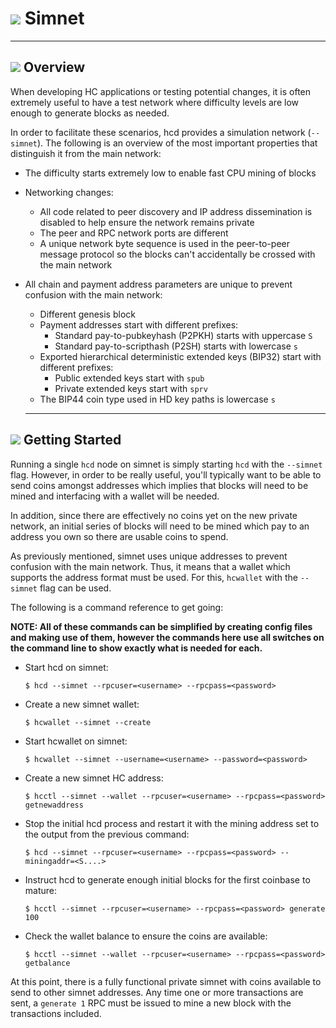 # <img class="hc-icon" src="/img/hc-icons/Hctl.svg" /> Simnet 

---

## <img class="hc-icon" src="/img/hc-icons/Info.svg" /> Overview 

When developing HC applications or testing potential changes, it is often extremely useful to have a test network where difficulty levels are low enough to generate blocks as needed.

In order to facilitate these scenarios, hcd provides a simulation network (`--simnet`).  The following is an overview of the most important properties that distinguish it from the main network:

* The difficulty starts extremely low to enable fast CPU mining of blocks
* Networking changes:
    * All code related to peer discovery and IP address dissemination is disabled to help ensure the network remains private
    * The peer and RPC network ports are different
    * A unique network byte sequence is used in the peer-to-peer message protocol so the blocks can't accidentally be crossed with the main network
* All chain and payment address parameters are unique to prevent confusion with the main network:
    * Different genesis block
    * Payment addresses start with different prefixes:
        * Standard pay-to-pubkeyhash (P2PKH) starts with uppercase `S`
        * Standard pay-to-scripthash (P2SH) starts with lowercase `s`
    * Exported hierarchical deterministic extended keys (BIP32) start with different prefixes:
        * Public extended keys start with `spub`
        * Private extended keys start with `sprv`
    * The BIP44 coin type used in HD key paths is lowercase `s`

  ---

## <img class="hc-icon" src="/img/hc-icons/AtoB.svg" /> Getting Started 

Running a single `hcd` node on simnet is simply starting `hcd` with the `--simnet` flag.  However, in order to be really useful, you'll typically want to be able to send coins amongst addresses which implies that blocks will need to be mined and interfacing with a wallet will be needed.

In addition, since there are effectively no coins yet on the new private network, an initial series of blocks will need to be mined which pay to an address you own so there are usable coins to spend.

As previously mentioned, simnet uses unique addresses to prevent confusion with the main network.  Thus, it means that a wallet which supports the address format must be used.  For this, `hcwallet` with the `--simnet` flag can be used.

The following is a command reference to get going:

**NOTE: All of these commands can be simplified by creating config files and making use of them, however the commands here use all switches on the command line to show exactly what is needed for each.**

* Start hcd on simnet:

    `$ hcd --simnet --rpcuser=<username> --rpcpass=<password>`

* Create a new simnet wallet:

    `$ hcwallet --simnet --create`

* Start hcwallet on simnet:

    `$ hcwallet --simnet --username=<username> --password=<password>`

* Create a new simnet HC address:

    `$ hcctl --simnet --wallet --rpcuser=<username> --rpcpass=<password> getnewaddress`

* Stop the initial hcd process and restart it with the mining address set to the output from the previous command:

    `$ hcd --simnet --rpcuser=<username> --rpcpass=<password> --miningaddr=<S....>`

* Instruct hcd to generate enough initial blocks for the first coinbase to mature:

    `$ hcctl --simnet --rpcuser=<username> --rpcpass=<password> generate 100`

* Check the wallet balance to ensure the coins are available:

    `$ hcctl --simnet --wallet --rpcuser=<username> --rpcpass=<password> getbalance`
  
At this point, there is a fully functional private simnet with coins available to send to other simnet addresses.  Any time one or more transactions are sent, a `generate 1` RPC must be issued to mine a new block with the transactions included.
